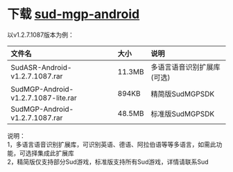 # 下载 [sud-mgp-android](https://github.com/SudTechnology/sud-mgp-android/releases)

以v1.2.7.1087版本为例：

|文件名|大小|说明|
|:----|:---|:---|
|SudASR-Android-v1.2.7.1087.rar|11.3MB |多语言语音识别扩展库(可选)  |
|SudMGP-Android-v1.2.7.1087-lite.rar|894KB |精简版SudMGPSDK  |
|SudMGP-Android-v1.2.7.1087.rar|48.5MB |标准版SudMGPSDK  |

说明：  
1，多语言语音识别扩展库，可识别英语、德语、阿拉伯语等等多语言，如需此功能，可选择集成此扩展库  
2，精简版仅支持部分Sud游戏，标准版支持所有Sud游戏，详情请联系Sud
